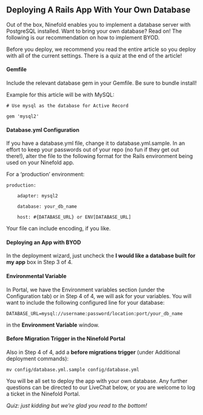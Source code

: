 ## Deploying A Rails App With Your Own Database

Out of the box, Ninefold enables you to implement a database server with PostgreSQL installed. Want to bring your own database? Read on! The following is our recommendation on how to implement BYOD.

Before you deploy, we recommend you read the entire article so you deploy with all of the current settings. There is a quiz at the end of the article!

#### Gemfile

Include the relevant database gem in your Gemfile. Be sure to bundle install!

Example for this article will be with MySQL:

	# Use mysql as the database for Active Record

	gem 'mysql2'

#### Database.yml Configuration

If you have a database.yml file, change it to database.yml.sample. In an effort to keep your passwords out of your repo (no fun if they get out there!), alter the file to the following format for the Rails environment being used on your Ninefold app.

For a ‘production’ environment:

	production:

		adapter: mysql2

 		database: your_db_name

 		host: #{DATABASE_URL} or ENV[DATABASE_URL]

Your file can include encoding, if you like.

#### Deploying an App with BYOD

In the deployment wizard, just uncheck the __I would like a database built for my app__ box in Step 3 of 4.

#### Environmental Variable

In Portal, we have the Environment variables section (under the Configuration tab) or in Step 4 of 4, we will ask for your variables. You will want to include the following configured line for your database:

 	DATABASE_URL=mysql://username:password/location:port/your_db_name

in the __Environment Variable__ window.

#### Before Migration Trigger in the Ninefold Portal

Also in Step 4 of 4, add a __before migrations trigger__ (under Additional deployment commands):

 	mv config/database.yml.sample config/database.yml

You will be all set to deploy the app with your own database. Any further questions can be directed to our LiveChat below, or you are welcome to log a ticket in the Ninefold Portal.

_Quiz: just kidding but we’re glad you read to the bottom!_